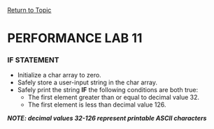 <a href="https://github.com/CyberTrainingUSAF/05-C-Programming/blob/master/07_Control_flow/02_conditional-statements.md" rel="Return to Topic"> Return to Topic </a>


# PERFORMANCE LAB 11

### IF STATEMENT

* Initialize a char array to zero.
* Safely store a user-input string in the char array.
* Safely print the string **IF** the following  conditions are both true:
    * The first element greater than or equal to decimal value 32.
    * The first element is less than decimal value 126.

***NOTE: decimal values 32-126 represent printable ASCII characters***
